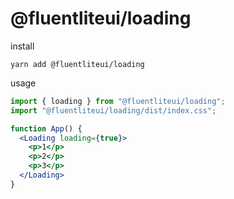 # @fluentliteui/loading

install
```
yarn add @fluentliteui/loading
```

usage
```jsx
import { loading } from "@fluentliteui/loading";
import "@fluentliteui/loading/dist/index.css";

function App() {
  <Loading loading={true}>
    <p>1</p>
    <p>2</p>
    <p>3</p>        
  </Loading>
}
```